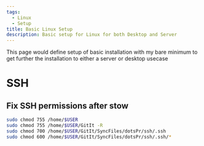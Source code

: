 ```yaml
---
tags:
  - Linux
  - Setup
title: Basic Linux Setup
description: Basic setup for Linux for both Desktop and Server
---
```

This page would define setup of basic installation with my bare minimum to get further the installation to either a server or desktop usecase

# SSH

## Fix SSH permissions after stow

```bash
sudo chmod 755 /home/$USER
sudo chmod 755 /home/$USER/GitIt -R
sudo chmod 700 /home/$USER/GitIt/SyncFiles/dotsPr/ssh/.ssh
sudo chmod 600 /home/$USER/GitIt/SyncFiles/dotsPr/ssh/.ssh/*
```